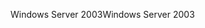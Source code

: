 <span data-ttu-id="6de19-101">Windows Server 2003</span><span class="sxs-lookup"><span data-stu-id="6de19-101">Windows Server 2003</span></span>